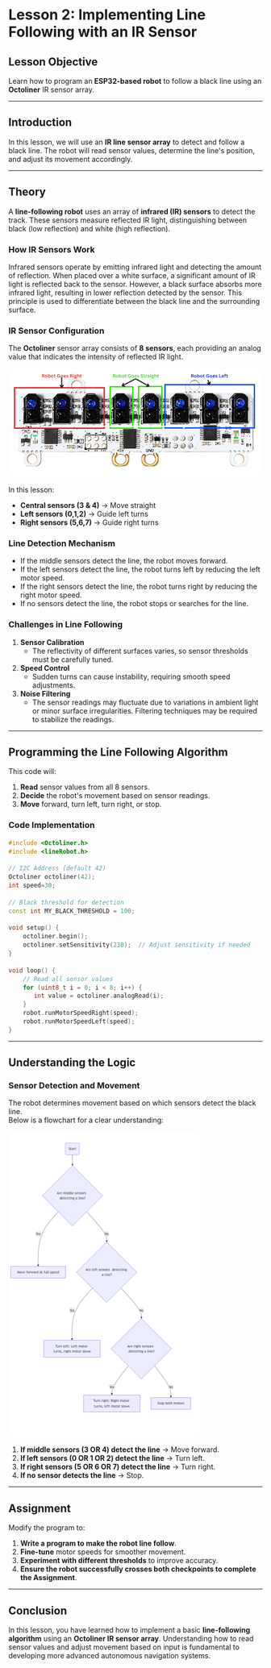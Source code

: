 
# **Lesson 2: Implementing Line Following with an IR Sensor**  

## **Lesson Objective**  
Learn how to program an **ESP32-based robot** to follow a black line using an **Octoliner** IR sensor array.  

---  

## **Introduction**  
In this lesson, we will use an **IR line sensor array** to detect and follow a black line. The robot will read sensor values, determine the line's position, and adjust its movement accordingly.  

---  

## **Theory**  

A **line-following robot** uses an array of **infrared (IR) sensors** to detect the track. These sensors measure reflected IR light, distinguishing between black (low reflection) and white (high reflection).  

### **How IR Sensors Work**  
Infrared sensors operate by emitting infrared light and detecting the amount of reflection. When placed over a white surface, a significant amount of IR light is reflected back to the sensor. However, a black surface absorbs more infrared light, resulting in lower reflection detected by the sensor. This principle is used to differentiate between the black line and the surrounding surface.  

### **IR Sensor Configuration**  
The **Octoliner** sensor array consists of **8 sensors**, each providing an analog value that indicates the intensity of reflected IR light.  

![IR Sensor Logic](https://github.com/autolab-fi/line-robot-curriculum/blob/main/images/module_6/IR_sensor_array.png?raw=True)

In this lesson:  
- **Central sensors (3 & 4)** → Move straight  
- **Left sensors (0,1,2)** → Guide left turns  
- **Right sensors (5,6,7)** → Guide right turns  

### **Line Detection Mechanism**  
- If the middle sensors detect the line, the robot moves forward.  
- If the left sensors detect the line, the robot turns left by reducing the left motor speed.  
- If the right sensors detect the line, the robot turns right by reducing the right motor speed.  
- If no sensors detect the line, the robot stops or searches for the line.  

### **Challenges in Line Following**  
1. **Sensor Calibration**  
   - The reflectivity of different surfaces varies, so sensor thresholds must be carefully tuned.  
2. **Speed Control**  
   - Sudden turns can cause instability, requiring smooth speed adjustments.  
3. **Noise Filtering**  
   - The sensor readings may fluctuate due to variations in ambient light or minor surface irregularities. Filtering techniques may be required to stabilize the readings.  

---

## **Programming the Line Following Algorithm**  

This code will:  
1. **Read** sensor values from all 8 sensors.  
2. **Decide** the robot's movement based on sensor readings.  
3. **Move** forward, turn left, turn right, or stop.  

### **Code Implementation**
```cpp
#include <Octoliner.h>
#include <lineRobot.h>

// I2C Address (default 42)
Octoliner octoliner(42);
int speed=30;

// Black threshold for detection
const int MY_BLACK_THRESHOLD = 100;  

void setup() {
    octoliner.begin();
    octoliner.setSensitivity(230);  // Adjust sensitivity if needed
}

void loop() {
    // Read all sensor values
    for (uint8_t i = 0; i < 8; i++) {
       int value = octoliner.analogRead(i);
    }
    robot.runMotorSpeedRight(speed);
    robot.runMotorSpeedLeft(speed);
}
```

---

## **Understanding the Logic**  

### **Sensor Detection and Movement**  

The robot determines movement based on which sensors detect the black line.  
Below is a flowchart for a clear understanding:  

![Flow](https://github.com/autolab-fi/line-robot-curriculum/blob/main/images/module_6/FC.png?raw=True)  

1. **If middle sensors (3 OR 4) detect the line** → Move forward.  
2. **If left sensors (0 OR 1 OR 2) detect the line** → Turn left.  
3. **If right sensors (5 OR 6 OR 7) detect the line** → Turn right.  
4. **If no sensor detects the line** → Stop.  

---
## **Assignment**  
Modify the program to:  
1. **Write a program to make the robot line follow**.  
2. **Fine-tune** motor speeds for smoother movement.  
3. **Experiment with different thresholds** to improve accuracy.  
4. **Ensure the robot successfully crosses both checkpoints to complete the Assignment**.  

---

## **Conclusion**  
In this lesson, you have learned how to implement a basic **line-following algorithm** using an **Octoliner IR sensor array**. Understanding how to read sensor values and adjust movement based on input is fundamental to developing more advanced autonomous navigation systems.  
